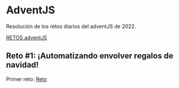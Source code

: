 # AdventJS

Resolución de los retos diarios del adventJS de 2022.

[RETOS adventJS](https://adventjs.dev/es)

## Reto #1: ¡Automatizando envolver regalos de navidad!

Primer reto:
[Reto](https://adventjs.dev/es/challenges/2022/1)